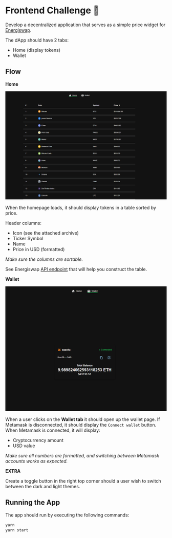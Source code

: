 # Frontend Challenge :muscle:

Develop a decentralized application that serves as a simple price widget for [Energiswap](https://app.energiswap.exchange).

The dApp should have 2 tabs:
- Home (display tokens)
- Wallet

## Flow

**Home**

![Home Tab Preview](./assets/screenshots/home-tab.png)

When the homepage loads, it should display tokens in a table sorted by price.

Header columns:
- Icon (see the attached archive)
- Ticker Symbol
- Name
- Price in USD (formatted)

_Make sure the columns are sortable._

See Energiswap [API endpoint](https://api.energiswap.exchange/v1/assets) that will help you construct the table.

**Wallet**

![Wallet Tab Preview](./assets/screenshots/wallet-tab.png)

When a user clicks on the **Wallet tab** it should open up the wallet page. If Metamask is disconnected, it should
display the `Connect wallet` button. When Metamask is connected, it will display:
- Cryptocurrency amount
- USD value

_Make sure all numbers are formatted, and switching between Metamask accounts works as expected._

**EXTRA**

Create a toggle button in the right top corner should a user wish to switch between the dark and light themes.

## Running the App

The app should run by executing the following commands:
```sh
yarn
yarn start
```
